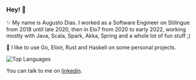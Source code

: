 ### Hey! :rocket:

✨ My name is Augusto Dias. I worked as a Software Engineer on Stilingue from 2018 until late 2020, then in Elo7 from 2020 to early 2022, working mostly with Java, Scala, Spark, Akka, Spring and a whole lot of fun stuff ;)

🔭 I like to use Go, Elixir, Rust and Haskell on some personal projects. 

![Top Languages](https://github-readme-stats.vercel.app/api/top-langs/?username=augustohdias&hide_title=true&langs_count=6&text_color=E5DADA&bg_color=091011&layout=compact)


You can talk to me on [linkedin](https://linkedin.com/in/dias-augusto).

